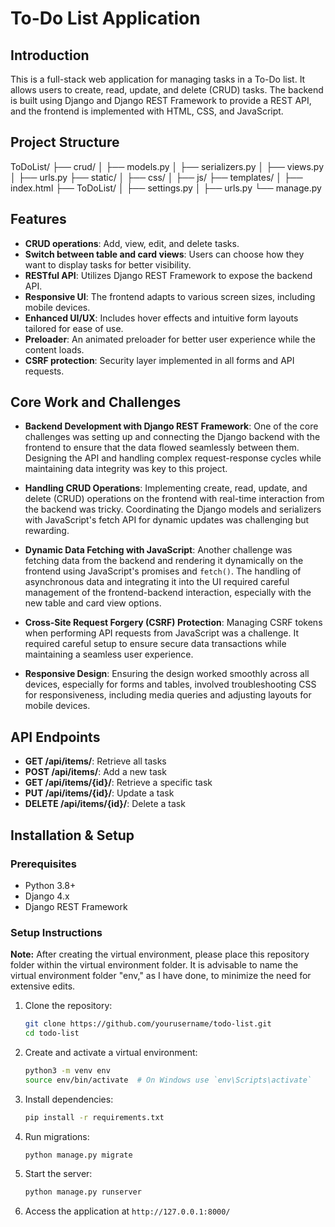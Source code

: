 # To-Do List Application

## Introduction
This is a full-stack web application for managing tasks in a To-Do list. It allows users to create, read, update, and delete (CRUD) tasks. The backend is built using Django and Django REST Framework to provide a REST API, and the frontend is implemented with HTML, CSS, and JavaScript.

## Project Structure
ToDoList/ ├── crud/ │ ├── models.py │ ├── serializers.py │ ├── views.py │ ├── urls.py ├── static/ │ ├── css/ │ ├── js/ ├── templates/ │ ├── index.html ├── ToDoList/ │ ├── settings.py │ ├── urls.py └── manage.py


## Features
- **CRUD operations**: Add, view, edit, and delete tasks.
- **Switch between table and card views**: Users can choose how they want to display tasks for better visibility.
- **RESTful API**: Utilizes Django REST Framework to expose the backend API.
- **Responsive UI**: The frontend adapts to various screen sizes, including mobile devices.
- **Enhanced UI/UX**: Includes hover effects and intuitive form layouts tailored for ease of use.
- **Preloader**: An animated preloader for better user experience while the content loads.
- **CSRF protection**: Security layer implemented in all forms and API requests.

## Core Work and Challenges
- **Backend Development with Django REST Framework**: One of the core challenges was setting up and connecting the Django backend with the frontend to ensure that the data flowed seamlessly between them. Designing the API and handling complex request-response cycles while maintaining data integrity was key to this project.
  
- **Handling CRUD Operations**: Implementing create, read, update, and delete (CRUD) operations on the frontend with real-time interaction from the backend was tricky. Coordinating the Django models and serializers with JavaScript's fetch API for dynamic updates was challenging but rewarding.

- **Dynamic Data Fetching with JavaScript**: Another challenge was fetching data from the backend and rendering it dynamically on the frontend using JavaScript's promises and `fetch()`. The handling of asynchronous data and integrating it into the UI required careful management of the frontend-backend interaction, especially with the new table and card view options.

- **Cross-Site Request Forgery (CSRF) Protection**: Managing CSRF tokens when performing API requests from JavaScript was a challenge. It required careful setup to ensure secure data transactions while maintaining a seamless user experience.

- **Responsive Design**: Ensuring the design worked smoothly across all devices, especially for forms and tables, involved troubleshooting CSS for responsiveness, including media queries and adjusting layouts for mobile devices.

## API Endpoints
- **GET /api/items/**: Retrieve all tasks
- **POST /api/items/**: Add a new task
- **GET /api/items/{id}/**: Retrieve a specific task
- **PUT /api/items/{id}/**: Update a task
- **DELETE /api/items/{id}/**: Delete a task

## Installation & Setup
### Prerequisites
- Python 3.8+
- Django 4.x
- Django REST Framework

### Setup Instructions
**Note:** After creating the virtual environment, please place this repository folder within the virtual environment folder. It is advisable to name the virtual environment folder "env," as I have done, to minimize the need for extensive edits.
1. Clone the repository:
    ```bash
    git clone https://github.com/yourusername/todo-list.git
    cd todo-list
    ```
2. Create and activate a virtual environment:
    ```bash
    python3 -m venv env
    source env/bin/activate  # On Windows use `env\Scripts\activate`
    ```
3. Install dependencies:
    ```bash
    pip install -r requirements.txt
    ```
4. Run migrations:
    ```bash
    python manage.py migrate
    ```
5. Start the server:
    ```bash
    python manage.py runserver
    ```
6. Access the application at `http://127.0.0.1:8000/`

